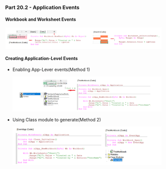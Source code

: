 ### Part 20.2 - Application Events

#### Workbook and Worksheet Events

![wsee](../images/wsee.PNG)

#### Creating Application-Level Events

- Enabling App-Lever events(Method 1)

  ![apen](../images/apen.PNG)

- Using Class module to generate(Method 2)

  ![csae](../images/csae.PNG)
